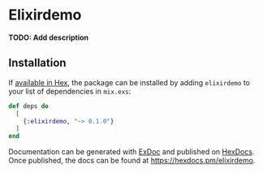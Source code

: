# Elixirdemo

**TODO: Add description**

## Installation

If [available in Hex](https://hex.pm/docs/publish), the package can be installed
by adding `elixirdemo` to your list of dependencies in `mix.exs`:

```elixir
def deps do
  [
    {:elixirdemo, "~> 0.1.0"}
  ]
end
```

Documentation can be generated with [ExDoc](https://github.com/elixir-lang/ex_doc)
and published on [HexDocs](https://hexdocs.pm). Once published, the docs can
be found at <https://hexdocs.pm/elixirdemo>.

